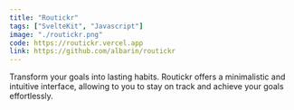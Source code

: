 ```yaml
---
title: "Routickr"
tags: ["SvelteKit", "Javascript"]
image: "./routickr.png"
code: https://routickr.vercel.app
link: https://github.com/albarin/routickr
---
```


Transform your goals into lasting habits. Routickr offers a minimalistic and intuitive interface, allowing to you to stay on track and achieve your goals effortlessly.